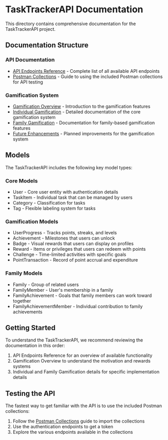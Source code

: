 # TaskTrackerAPI Documentation

This directory contains comprehensive documentation for the TaskTrackerAPI project.

## Documentation Structure

### API Documentation
- [API Endpoints Reference](API/API_ENDPOINTS.md) - Complete list of all available API endpoints
- [Postman Collections](API/Postman.md) - Guide to using the included Postman collections for API testing

### Gamification System
- [Gamification Overview](Gamification/Overview.md) - Introduction to the gamification features
- [Individual Gamification](Gamification/GamificationSystem.md) - Detailed documentation of the core gamification system
- [Family Gamification](Gamification/Family/FamilyGamification.md) - Documentation for family-based gamification features
- [Future Enhancements](Gamification/GamificationSystemFutureEnhancements.md) - Planned improvements for the gamification system

## Models

The TaskTrackerAPI includes the following key model types:

### Core Models
- User - Core user entity with authentication details
- TaskItem - Individual task that can be managed by users
- Category - Classification for tasks
- Tag - Flexible labeling system for tasks

### Gamification Models
- UserProgress - Tracks points, streaks, and levels
- Achievement - Milestones that users can unlock
- Badge - Visual rewards that users can display on profiles
- Reward - Items or privileges that users can redeem with points
- Challenge - Time-limited activities with specific goals
- PointTransaction - Record of point accrual and expenditure

### Family Models
- Family - Group of related users
- FamilyMember - User's membership in a family
- FamilyAchievement - Goals that family members can work toward together
- FamilyAchievementMember - Individual contribution to family achievements

## Getting Started

To understand the TaskTrackerAPI, we recommend reviewing the documentation in this order:

1. API Endpoints Reference for an overview of available functionality
2. Gamification Overview to understand the motivation and rewards systems
3. Individual and Family Gamification details for specific implementation details

## Testing the API

The fastest way to get familiar with the API is to use the included Postman collections:

1. Follow the [Postman Collections](API/Postman.md) guide to import the collections
2. Use the authentication endpoints to get a token
3. Explore the various endpoints available in the collections 